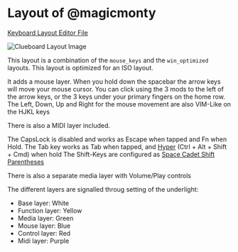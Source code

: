# Layout of @magicmonty

[Keyboard Layout Editor File]

![Clueboard Layout Image](http://i.imgur.com/WFfJ15k.png)

This layout is a combination of the `mouse_keys` and the `win_optimized` layouts.
This layout is optimized for an ISO layout.

It adds a mouse layer. When you hold down the spacebar the arrow keys
will move your mouse cursor. You can click using the 3 mods to the left of the
arrow keys, or the 3 keys under your primary fingers on the home row.
The Left, Down, Up and Right for the mouse movement are also VIM-Like on the HJKL keys

There is also a MIDI layer included.

The CapsLock is disabled and works as Escape when tapped and Fn when Hold.
The Tab key works as Tab when tapped, and [Hyper] (Ctrl + Alt + Shift + Cmd) when hold
The Shift-Keys are configured as [Space Cadet Shift Parentheses]

There is also a separate media layer with Volume/Play controls

The different layers are signalled throug setting of the underlight:

- Base layer: White
- Function layer: Yellow
- Media layer: Green
- Mouse layer: Blue
- Control layer: Red
- Midi layer: Purple

[Hyper]: http://brettterpstra.com/2012/12/08/a-useful-caps-lock-key/
[Space Cadet Shift Parentheses]: http://stevelosh.com/blog/2012/10/a-modern-space-cadet/#shift-parentheses
[Keyboard Layout Editor File]: http://www.keyboard-layout-editor.com/#/gists/f869b8789242a712e0f46eabbd550056
